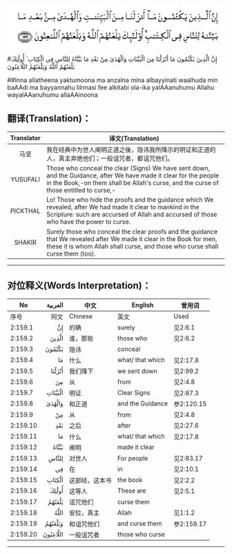 ![002:159](images/002_159.gif)

#إِنَّ الَّذِينَ يَكْتُمُونَ مَا أَنْزَلْنَا مِنَ الْبَيِّنَاتِ وَالْهُدَىٰ مِنْ بَعْدِ مَا بَيَّنَّاهُ لِلنَّاسِ فِي الْكِتَابِ ۙ أُولَٰئِكَ يَلْعَنُهُمُ اللَّهُ وَيَلْعَنُهُمُ اللَّاعِنُونَ 

##Inna allatheena yaktumoona ma anzalna mina albayyinati waalhuda min baAAdi ma bayyannahu lilnnasi fee alkitabi ola-ika yalAAanuhumu Allahu wayalAAanuhumu allaAAinoona 

## 翻译(Translation)：

| Translator | 译文(Translation)                                            |
| :--------: | ------------------------------------------------------------ |
|    马坚    | 我在经典中为世人阐明正道之後，隐讳我所降示的明证和正道的人，真主弃绝他们；一般诅咒者，都诅咒他们。 |
|  YUSUFALI  | Those who conceal the clear (Signs) We have sent down, and the Guidance, after We have made it clear for the people in the Book,-on them shall be Allah's curse, and the curse of those entitled to curse,- |
|  PICKTHAL  | Lo! Those who hide the proofs and the guidance which We revealed, after We had made it clear to mankind in the Scripture: such are accursed of Allah and accursed of those who have the power to curse. |
|   SHAKIR   | Surely those who conceal the clear proofs and the guidance that We revealed after We made it clear in the Book for men, these it is whom Allah shall curse, and those who curse shall curse them (too). |

---

## 对位释义(Words Interpretation)：

| No       |  العربية | 中文           | English          | 曾用词     |
| -------- | -------: | -------------- | ---------------- | ---------- |
| 序号     |     阿文 | Chinese        | 英文             | Used       |
| 2:159.1  |       إِنَّ | 的确           | surely           | 见2:6.1    |
| 2:159.2  |    الَّذِينَ | 谁，那些       | those who        | 见2:6.2    |
| 2:159.3  |   يَكْتُمُونَ | 隐讳           | conceal          |            |
| 2:159.4  |       مَا | 什么           | what/ that which | 见2:17.8   |
| 2:159.5  |   أَنْزَلْنَا | 我们降下       | we sent down     | 见2:99.2   |
| 2:159.6  |       مِنَ | 从             | from             | 见2:4.8    |
| 2:159.7  |  الْبَيِّنَاتِ | 明证           | Clear Signs      | 见2:87.3   |
| 2:159.8  |   وَالْهُدَىٰ | 和正道         | and the Guidance | 参2:120.15 |
| 2:159.9  |       مِنْ | 从             | from             | 见2:4.8    |
| 2:159.10 |      بَعْدِ | 之后           | after            | 见2:27.6   |
| 2:159.11 |       مَا | 什么           | what/ that which | 见2:17.8   |
| 2:159.12 |    بَيَّنَّاهُ | 阐明           | made it clear    |            |
| 2:159.13 |    لِلنَّاسِ | 对世人         | For people       | 见2:83.17  |
| 2:159.14 |       فِي | 在             | in               | 见2:10.1   |
| 2:159.15 |   الْكِتَابِ | 这部经，这本书 | the book         | 见2:2.2    |
| 2:159.16 |    أُولَٰئِكَ | 这等人         | These are        | 见2:5.1    |
| 2:159.17 |   يَلْعَنُهُمُ | 诅咒他们       | curse them       |            |
| 2:159.18 |     اللَّهُ | 安拉，真主     | Allah            | 见1:1.2    |
| 2:159.19 |  وَيَلْعَنُهُمُ | 和诅咒他们     | and curse them   | 参2:159.17 |
| 2:159.20 | اللَّاعِنُونَ | 一般诅咒者     | those who curse  |            |

---
